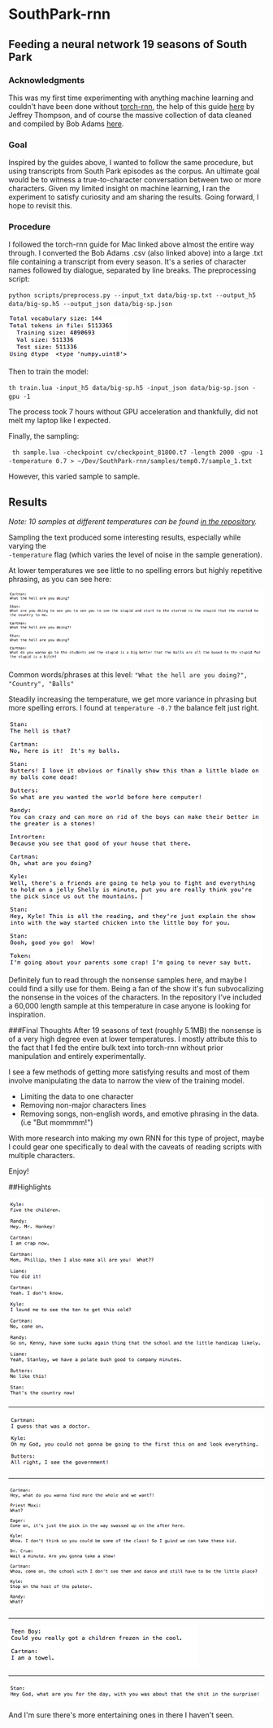 # SouthPark-rnn
## Feeding a neural network 19 seasons of South Park

### Acknowledgments
This was my first time experimenting with anything machine learning and couldn't have been done without [torch-rnn](https://github.com/jcjohnson/torch-rnn), the help of this guide [here](http://www.jeffreythompson.org/blog/2016/03/25/torch-rnn-mac-install/) by Jeffrey Thompson, and of course the massive collection of data cleaned and compiled by Bob Adams [here](https://github.com/BobAdamsEE/SouthParkData). 

### Goal
Inspired by the guides above, I wanted to follow the same procedure, but using transcripts from South Park episodes as the corpus. An ultimate goal would be to witness a true-to-character conversation between two or more characters. Given my limited insight on machine learning, I ran the experiment to satisfy curiosity and am sharing the results. Going forward, I hope to revisit this.

### Procedure
I followed the torch-rnn guide for Mac linked above almost the entire way through. I converted the Bob Adams .csv (also linked above) into a large .txt file containing a transcript from every season. It's a series of character names followed by dialogue, separated by line breaks. The preprocessing script:

`python scripts/preprocess.py --input_txt data/big-sp.txt --output_h5 data/big-sp.h5 --output_json data/big-sp.json`

![alt text](images/preprocessed.png "Even for 19 seasons that's a lot of Token's.")

Then to train the model:

`th train.lua -input_h5 data/big-sp.h5 -input_json data/big-sp.json -gpu -1`

The process took 7 hours without GPU acceleration and thankfully, did not melt my laptop like I expected.

Finally, the sampling:

` th sample.lua -checkpoint cv/checkpoint_81800.t7 -length 2000 -gpu -1 -temperature 0.7 > ~/Dev/SouthPark-rnn/samples/temp0.7/sample_1.txt`

However, this varied sample to sample.

## Results

*Note: 10 samples at different temperatures can be found [in the repository](https://github.com/deankeinan/SouthPark-rnn/tree/master/Samples).*

Sampling the text produced some interesting results, especially while varying the 	
`-temperature` flag (which varies the level of noise in the sample generation). 

At lower temperatures we see little to no spelling errors but highly repetitive phrasing, as you can see here:

![alt text](images/temp01.png "What the hell are you doing?!")

Common words/phrases at this level: `"What the hell are you doing?", "Country", "Balls"`

Steadily increasing the temperature, we get more variance in phrasing but more spelling errors. I found at `temperature -0.7` the balance felt just right. 

![alt text](images/temp07.png "Some sampled text at Temperature 0.7")

Definitely fun to read through the nonsense samples here, and maybe I could find a silly use for them. Being a fan of the show it's fun subvocalizing the nonsense in the voices of the characters. In the repository I've included a 60,000 length sample at this temperature in case anyone is looking for inspiration.

###Final Thoughts
After 19 seasons of text (roughly 5.1MB) the nonsense is of a very high degree even at lower temperatures. I mostly attribute this to the fact that I fed the entire bulk text into torch-rnn without prior manipulation and entirely experimentally.

I see a few methods of getting more satisfying results and most of them involve manipulating the data to narrow the view of the training model.
- Limiting the data to one character
- Removing non-major characters lines
- Removing songs, non-english words, and emotive phrasing in the data. (i.e "But mommmm!")

With more research into making my own RNN for this type of project, maybe I could gear one specifically to deal with the caveats of reading scripts with multiple characters.

Enjoy!

##Highlights

![alt text](images/h1.png "Some sampled text")
*****
![alt text](images/h2.png "Some sampled text")
*****
![alt text](images/h3.png "Some sampled text")
*****
![alt text](images/h4.png "Some sampled text")
*****
![alt text](images/h5.png "Some sampled text")


And I'm sure there's more entertaining ones in there I haven't seen. 
